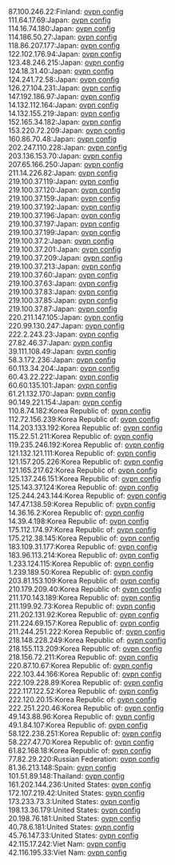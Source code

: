 87.100.246.22:Finland: [ovpn config](vpn/87_100_246_22.ovpn)  
111.64.17.69:Japan: [ovpn config](vpn/111_64_17_69.ovpn)  
114.16.74.180:Japan: [ovpn config](vpn/114_16_74_180.ovpn)  
114.186.50.27:Japan: [ovpn config](vpn/114_186_50_27.ovpn)  
118.86.207.177:Japan: [ovpn config](vpn/118_86_207_177.ovpn)  
122.102.176.94:Japan: [ovpn config](vpn/122_102_176_94.ovpn)  
123.48.246.215:Japan: [ovpn config](vpn/123_48_246_215.ovpn)  
124.18.31.40:Japan: [ovpn config](vpn/124_18_31_40.ovpn)  
124.241.72.58:Japan: [ovpn config](vpn/124_241_72_58.ovpn)  
126.27.104.231:Japan: [ovpn config](vpn/126_27_104_231.ovpn)  
147.192.186.97:Japan: [ovpn config](vpn/147_192_186_97.ovpn)  
14.132.112.164:Japan: [ovpn config](vpn/14_132_112_164.ovpn)  
14.132.155.219:Japan: [ovpn config](vpn/14_132_155_219.ovpn)  
152.165.34.182:Japan: [ovpn config](vpn/152_165_34_182.ovpn)  
153.220.72.209:Japan: [ovpn config](vpn/153_220_72_209.ovpn)  
160.86.70.48:Japan: [ovpn config](vpn/160_86_70_48.ovpn)  
202.247.110.228:Japan: [ovpn config](vpn/202_247_110_228.ovpn)  
203.136.153.70:Japan: [ovpn config](vpn/203_136_153_70.ovpn)  
207.65.166.250:Japan: [ovpn config](vpn/207_65_166_250.ovpn)  
211.14.226.82:Japan: [ovpn config](vpn/211_14_226_82.ovpn)  
219.100.37.119:Japan: [ovpn config](vpn/219_100_37_119.ovpn)  
219.100.37.120:Japan: [ovpn config](vpn/219_100_37_120.ovpn)  
219.100.37.159:Japan: [ovpn config](vpn/219_100_37_159.ovpn)  
219.100.37.192:Japan: [ovpn config](vpn/219_100_37_192.ovpn)  
219.100.37.196:Japan: [ovpn config](vpn/219_100_37_196.ovpn)  
219.100.37.197:Japan: [ovpn config](vpn/219_100_37_197.ovpn)  
219.100.37.199:Japan: [ovpn config](vpn/219_100_37_199.ovpn)  
219.100.37.2:Japan: [ovpn config](vpn/219_100_37_2.ovpn)  
219.100.37.201:Japan: [ovpn config](vpn/219_100_37_201.ovpn)  
219.100.37.209:Japan: [ovpn config](vpn/219_100_37_209.ovpn)  
219.100.37.213:Japan: [ovpn config](vpn/219_100_37_213.ovpn)  
219.100.37.60:Japan: [ovpn config](vpn/219_100_37_60.ovpn)  
219.100.37.63:Japan: [ovpn config](vpn/219_100_37_63.ovpn)  
219.100.37.83:Japan: [ovpn config](vpn/219_100_37_83.ovpn)  
219.100.37.85:Japan: [ovpn config](vpn/219_100_37_85.ovpn)  
219.100.37.87:Japan: [ovpn config](vpn/219_100_37_87.ovpn)  
220.211.147.105:Japan: [ovpn config](vpn/220_211_147_105.ovpn)  
220.99.130.247:Japan: [ovpn config](vpn/220_99_130_247.ovpn)  
222.2.243.23:Japan: [ovpn config](vpn/222_2_243_23.ovpn)  
27.82.46.37:Japan: [ovpn config](vpn/27_82_46_37.ovpn)  
39.111.108.49:Japan: [ovpn config](vpn/39_111_108_49.ovpn)  
58.3.172.236:Japan: [ovpn config](vpn/58_3_172_236.ovpn)  
60.113.34.204:Japan: [ovpn config](vpn/60_113_34_204.ovpn)  
60.43.22.222:Japan: [ovpn config](vpn/60_43_22_222.ovpn)  
60.60.135.101:Japan: [ovpn config](vpn/60_60_135_101.ovpn)  
61.21.132.170:Japan: [ovpn config](vpn/61_21_132_170.ovpn)  
90.149.221.154:Japan: [ovpn config](vpn/90_149_221_154.ovpn)  
110.8.74.182:Korea Republic of: [ovpn config](vpn/110_8_74_182.ovpn)  
112.72.156.239:Korea Republic of: [ovpn config](vpn/112_72_156_239.ovpn)  
114.203.133.192:Korea Republic of: [ovpn config](vpn/114_203_133_192.ovpn)  
115.22.51.211:Korea Republic of: [ovpn config](vpn/115_22_51_211.ovpn)  
119.235.246.192:Korea Republic of: [ovpn config](vpn/119_235_246_192.ovpn)  
121.132.121.111:Korea Republic of: [ovpn config](vpn/121_132_121_111.ovpn)  
121.157.205.226:Korea Republic of: [ovpn config](vpn/121_157_205_226.ovpn)  
121.165.217.62:Korea Republic of: [ovpn config](vpn/121_165_217_62.ovpn)  
125.137.246.151:Korea Republic of: [ovpn config](vpn/125_137_246_151.ovpn)  
125.143.37.124:Korea Republic of: [ovpn config](vpn/125_143_37_124.ovpn)  
125.244.243.144:Korea Republic of: [ovpn config](vpn/125_244_243_144.ovpn)  
147.47.138.59:Korea Republic of: [ovpn config](vpn/147_47_138_59.ovpn)  
14.36.16.2:Korea Republic of: [ovpn config](vpn/14_36_16_2.ovpn)  
14.39.4.198:Korea Republic of: [ovpn config](vpn/14_39_4_198.ovpn)  
175.112.174.97:Korea Republic of: [ovpn config](vpn/175_112_174_97.ovpn)  
175.212.38.145:Korea Republic of: [ovpn config](vpn/175_212_38_145.ovpn)  
183.109.31.177:Korea Republic of: [ovpn config](vpn/183_109_31_177.ovpn)  
183.96.113.214:Korea Republic of: [ovpn config](vpn/183_96_113_214.ovpn)  
1.233.124.115:Korea Republic of: [ovpn config](vpn/1_233_124_115.ovpn)  
1.239.189.50:Korea Republic of: [ovpn config](vpn/1_239_189_50.ovpn)  
203.81.153.109:Korea Republic of: [ovpn config](vpn/203_81_153_109.ovpn)  
210.179.209.40:Korea Republic of: [ovpn config](vpn/210_179_209_40.ovpn)  
211.170.143.189:Korea Republic of: [ovpn config](vpn/211_170_143_189.ovpn)  
211.199.92.73:Korea Republic of: [ovpn config](vpn/211_199_92_73.ovpn)  
211.202.131.92:Korea Republic of: [ovpn config](vpn/211_202_131_92.ovpn)  
211.224.69.157:Korea Republic of: [ovpn config](vpn/211_224_69_157.ovpn)  
211.244.251.222:Korea Republic of: [ovpn config](vpn/211_244_251_222.ovpn)  
218.148.228.249:Korea Republic of: [ovpn config](vpn/218_148_228_249.ovpn)  
218.155.113.209:Korea Republic of: [ovpn config](vpn/218_155_113_209.ovpn)  
218.156.72.211:Korea Republic of: [ovpn config](vpn/218_156_72_211.ovpn)  
220.87.10.67:Korea Republic of: [ovpn config](vpn/220_87_10_67.ovpn)  
222.103.44.166:Korea Republic of: [ovpn config](vpn/222_103_44_166.ovpn)  
222.109.228.89:Korea Republic of: [ovpn config](vpn/222_109_228_89.ovpn)  
222.117.122.52:Korea Republic of: [ovpn config](vpn/222_117_122_52.ovpn)  
222.120.20.15:Korea Republic of: [ovpn config](vpn/222_120_20_15.ovpn)  
222.251.220.46:Korea Republic of: [ovpn config](vpn/222_251_220_46.ovpn)  
49.143.88.96:Korea Republic of: [ovpn config](vpn/49_143_88_96.ovpn)  
49.1.84.107:Korea Republic of: [ovpn config](vpn/49_1_84_107.ovpn)  
58.122.238.251:Korea Republic of: [ovpn config](vpn/58_122_238_251.ovpn)  
58.227.47.70:Korea Republic of: [ovpn config](vpn/58_227_47_70.ovpn)  
61.82.168.18:Korea Republic of: [ovpn config](vpn/61_82_168_18.ovpn)  
77.82.29.220:Russian Federation: [ovpn config](vpn/77_82_29_220.ovpn)  
81.36.213.148:Spain: [ovpn config](vpn/81_36_213_148.ovpn)  
101.51.89.148:Thailand: [ovpn config](vpn/101_51_89_148.ovpn)  
161.202.144.236:United States: [ovpn config](vpn/161_202_144_236.ovpn)  
172.107.219.42:United States: [ovpn config](vpn/172_107_219_42.ovpn)  
173.233.73.3:United States: [ovpn config](vpn/173_233_73_3.ovpn)  
198.13.36.179:United States: [ovpn config](vpn/198_13_36_179.ovpn)  
20.198.76.181:United States: [ovpn config](vpn/20_198_76_181.ovpn)  
40.78.6.181:United States: [ovpn config](vpn/40_78_6_181.ovpn)  
45.76.147.33:United States: [ovpn config](vpn/45_76_147_33.ovpn)  
42.115.17.242:Viet Nam: [ovpn config](vpn/42_115_17_242.ovpn)  
42.116.195.33:Viet Nam: [ovpn config](vpn/42_116_195_33.ovpn)  
